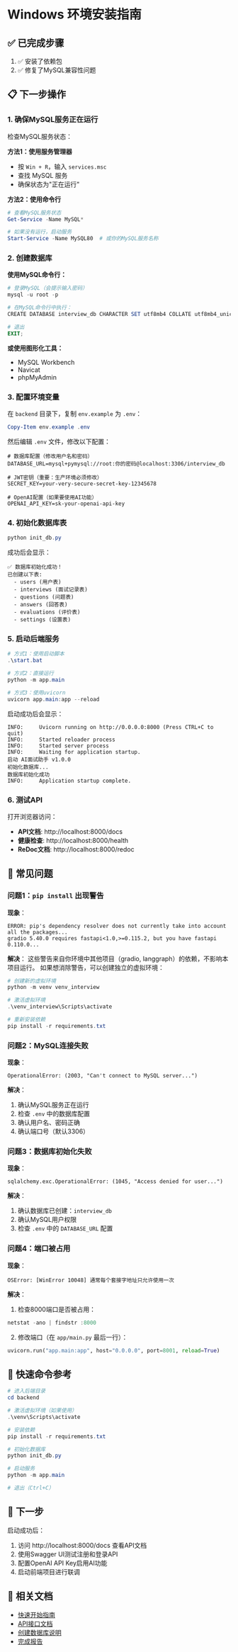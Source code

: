 # Windows 环境安装指南

## ✅ 已完成步骤

1. ✅ 安装了依赖包
2. ✅ 修复了MySQL兼容性问题

## 📋 下一步操作

### 1. 确保MySQL服务正在运行

检查MySQL服务状态：

**方法1：使用服务管理器**
- 按 `Win + R`，输入 `services.msc`
- 查找 MySQL 服务
- 确保状态为"正在运行"

**方法2：使用命令行**
```powershell
# 查看MySQL服务状态
Get-Service -Name MySQL*

# 如果没有运行，启动服务
Start-Service -Name MySQL80  # 或你的MySQL服务名称
```

### 2. 创建数据库

**使用MySQL命令行：**
```powershell
# 登录MySQL（会提示输入密码）
mysql -u root -p

# 在MySQL命令行中执行：
CREATE DATABASE interview_db CHARACTER SET utf8mb4 COLLATE utf8mb4_unicode_ci;

# 退出
EXIT;
```

**或使用图形化工具：**
- MySQL Workbench
- Navicat
- phpMyAdmin

### 3. 配置环境变量

在 `backend` 目录下，复制 `env.example` 为 `.env`：

```powershell
Copy-Item env.example .env
```

然后编辑 `.env` 文件，修改以下配置：

```env
# 数据库配置（修改用户名和密码）
DATABASE_URL=mysql+pymysql://root:你的密码@localhost:3306/interview_db

# JWT密钥（重要：生产环境必须修改）
SECRET_KEY=your-very-secure-secret-key-12345678

# OpenAI配置（如果要使用AI功能）
OPENAI_API_KEY=sk-your-openai-api-key
```

### 4. 初始化数据库表

```powershell
python init_db.py
```

成功后会显示：
```
✅ 数据库初始化成功！
已创建以下表:
  - users (用户表)
  - interviews (面试记录表)
  - questions (问题表)
  - answers (回答表)
  - evaluations (评价表)
  - settings (设置表)
```

### 5. 启动后端服务

```powershell
# 方式1：使用启动脚本
.\start.bat

# 方式2：直接运行
python -m app.main

# 方式3：使用uvicorn
uvicorn app.main:app --reload
```

启动成功后会显示：
```
INFO:     Uvicorn running on http://0.0.0.0:8000 (Press CTRL+C to quit)
INFO:     Started reloader process
INFO:     Started server process
INFO:     Waiting for application startup.
启动 AI面试助手 v1.0.0
初始化数据库...
数据库初始化成功
INFO:     Application startup complete.
```

### 6. 测试API

打开浏览器访问：
- **API文档**: http://localhost:8000/docs
- **健康检查**: http://localhost:8000/health
- **ReDoc文档**: http://localhost:8000/redoc

## 🔧 常见问题

### 问题1：`pip install` 出现警告

**现象**：
```
ERROR: pip's dependency resolver does not currently take into account all the packages...
gradio 5.40.0 requires fastapi<1.0,>=0.115.2, but you have fastapi 0.110.0...
```

**解决**：
这些警告来自你环境中其他项目（gradio, langgraph）的依赖，不影响本项目运行。
如果想消除警告，可以创建独立的虚拟环境：
```powershell
# 创建新的虚拟环境
python -m venv venv_interview

# 激活虚拟环境
.\venv_interview\Scripts\activate

# 重新安装依赖
pip install -r requirements.txt
```

### 问题2：MySQL连接失败

**现象**：
```
OperationalError: (2003, "Can't connect to MySQL server...")
```

**解决**：
1. 确认MySQL服务正在运行
2. 检查 `.env` 中的数据库配置
3. 确认用户名、密码正确
4. 确认端口号（默认3306）

### 问题3：数据库初始化失败

**现象**：
```
sqlalchemy.exc.OperationalError: (1045, "Access denied for user...")
```

**解决**：
1. 确认数据库已创建：`interview_db`
2. 确认MySQL用户权限
3. 检查 `.env` 中的 `DATABASE_URL` 配置

### 问题4：端口被占用

**现象**：
```
OSError: [WinError 10048] 通常每个套接字地址只允许使用一次
```

**解决**：
1. 检查8000端口是否被占用：
```powershell
netstat -ano | findstr :8000
```

2. 修改端口（在 `app/main.py` 最后一行）：
```python
uvicorn.run("app.main:app", host="0.0.0.0", port=8001, reload=True)
```

## 📝 快速命令参考

```powershell
# 进入后端目录
cd backend

# 激活虚拟环境（如果使用）
.\venv\Scripts\activate

# 安装依赖
pip install -r requirements.txt

# 初始化数据库
python init_db.py

# 启动服务
python -m app.main

# 退出（Ctrl+C）
```

## 🎯 下一步

启动成功后：
1. 访问 http://localhost:8000/docs 查看API文档
2. 使用Swagger UI测试注册和登录API
3. 配置OpenAI API Key启用AI功能
4. 启动前端项目进行联调

## 🔗 相关文档

- [快速开始指南](QUICKSTART.md)
- [API接口文档](API.md)
- [创建数据库说明](CREATE_DATABASE.md)
- [完成报告](COMPLETED.md)

